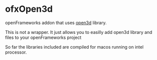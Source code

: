 
# ofxOpen3d

openFrameworks addon that uses [open3d](http://www.open3d.org) library.

This is not a wrapper. It just allows you to easilly add open3d library and files to your openFrameworks project

So far the libraries included are compiled for macos running on intel processor.
